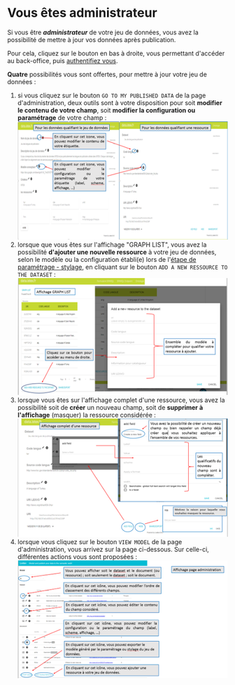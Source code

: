 # Vous êtes administrateur

Si vous être _**administrateur**_ de votre jeu de données, vous avez la possibilité de mettre à jour vos données après publication.

Pour cela, cliquez sur le bouton en bas à droite, vous permettant d'accéder au back-office, puis [authentifiez vous](../administration/login.md).

**Quatre** possibilités vous sont offertes, pour mettre à jour votre jeu de données :

1. si vous cliquez sur le bouton `GO TO MY PUBLISHED DATA` de la page d'administration, deux outils sont à votre disposition pour soit **modifier le contenu de votre champ**, soit **modifier la configuration ou paramétrage** de votre champ : ![&#xC9;dition de la valeur ou param&#xE9;trage d&apos;un champ sur un jeu d&#xE9;j&#xE0; publi&#xE9;](../.gitbook/assets/editionpagedatasetpageressource.png)
2. lorsque que vous êtes sur l'affichage "GRAPH LIST", vous avez la possibilité **d'ajouter une nouvelle ressource** à votre jeu de données, selon le modèle ou la configuration établi\(e\) lors de l'[étape de paramétrage - stylage](../processuspublication/parametagestylagedescolonnes.md), en cliquant sur le bouton `ADD A NEW RESSOURCE TO THE DATASET` : ![&#xC9;cran des ressources, avec le bouton d&apos;ajout d&apos;une ressource](../.gitbook/assets/editionaffichagegraphlist.png)
3. lorsque vous êtes sur l'affichage complet d'une ressource, vous avez la possibilité soit de **créer** un nouveau champ, soit de **supprimer à l'affichage** \(masquer\) la ressource considérée : ![Affichage complet d&apos;une ressource](../.gitbook/assets/editionpageaffichagecompletressource.png)
4. lorsque vous cliquez sur le bouton `VIEW MODEL` de la page d'administration, vous arrivez sur la page ci-dessous. Sur celle-ci, différentes actions vous sont proposées : ![Vue du mod&#xE8;le](../.gitbook/assets/editionaffichagepageadministration.png)

